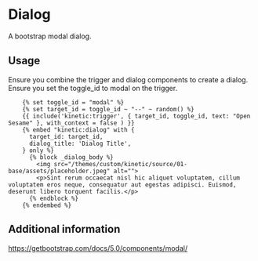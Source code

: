 # Dialog

A bootstrap modal dialog.

## Usage
Ensure you combine the trigger and dialog components to create a dialog.
Ensure you set the toggle_id to modal on the trigger.
```twig
    {% set toggle_id = "modal" %}
    {% set target_id = toggle_id ~ "--" ~ random() %}
    {{ include('kinetic:trigger', { target_id, toggle_id, text: "Open Sesame" }, with_context = false ) }}
    {% embed "kinetic:dialog" with {
      target_id: target_id,
      dialog_title: 'Dialog Title',
    } only %}
      {% block _dialog_body %}
        <img src="/themes/custom/kinetic/source/01-base/assets/placeholder.jpeg" alt="">
        <p>Sint rerum occaecat nisl hic aliquet voluptatem, cillum voluptatem eros neque, consequatur aut egestas adipisci. Euismod, deserunt libero torquent facilis.</p>
      {% endblock %}
    {% endembed %}
```
## Additional information
https://getbootstrap.com/docs/5.0/components/modal/

